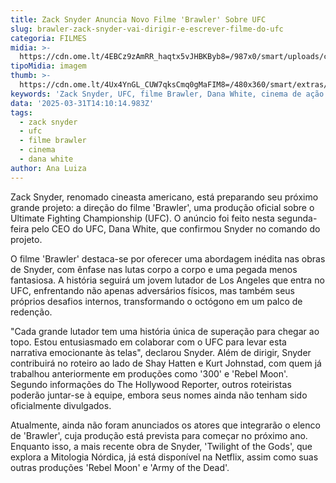 ```yaml
---
title: Zack Snyder Anuncia Novo Filme 'Brawler' Sobre UFC
slug: brawler-zack-snyder-vai-dirigir-e-escrever-filme-do-ufc
categoria: FILMES
midia: >-
  https://cdn.ome.lt/4EBCz9zAmRR_haqtx5vJHBKByb8=/987x0/smart/uploads/conteudo/fotos/OMELETE_CAPA_-_2025-03-31T105546.015.png
tipoMidia: imagem
thumb: >-
  https://cdn.ome.lt/4Ux4YnGL_CUW7qksCmq0gMaFIM8=/480x360/smart/extras/conteudos/omelete_THUMB_-_2025-03-31T105532.010.png
keywords: 'Zack Snyder, UFC, filme Brawler, Dana White, cinema de ação'
data: '2025-03-31T14:10:14.983Z'
tags:
  - zack snyder
  - ufc
  - filme brawler
  - cinema
  - dana white
author: Ana Luiza
---
```


Zack Snyder, renomado cineasta americano, está preparando seu próximo grande projeto: a direção do filme 'Brawler', uma produção oficial sobre o Ultimate Fighting Championship (UFC). O anúncio foi feito nesta segunda-feira pelo CEO do UFC, Dana White, que confirmou Snyder no comando do projeto.

O filme 'Brawler' destaca-se por oferecer uma abordagem inédita nas obras de Snyder, com ênfase nas lutas corpo a corpo e uma pegada menos fantasiosa. A história seguirá um jovem lutador de Los Angeles que entra no UFC, enfrentando não apenas adversários físicos, mas também seus próprios desafios internos, transformando o octógono em um palco de redenção.

"Cada grande lutador tem uma história única de superação para chegar ao topo. Estou entusiasmado em colaborar com o UFC para levar esta narrativa emocionante às telas", declarou Snyder. Além de dirigir, Snyder contribuirá no roteiro ao lado de Shay Hatten e Kurt Johnstad, com quem já trabalhou anteriormente em produções como '300' e 'Rebel Moon'. Segundo informações do The Hollywood Reporter, outros roteiristas poderão juntar-se à equipe, embora seus nomes ainda não tenham sido oficialmente divulgados.

Atualmente, ainda não foram anunciados os atores que integrarão o elenco de 'Brawler', cuja produção está prevista para começar no próximo ano. Enquanto isso, a mais recente obra de Snyder, 'Twilight of the Gods', que explora a Mitologia Nórdica, já está disponível na Netflix, assim como suas outras produções 'Rebel Moon' e 'Army of the Dead'.
